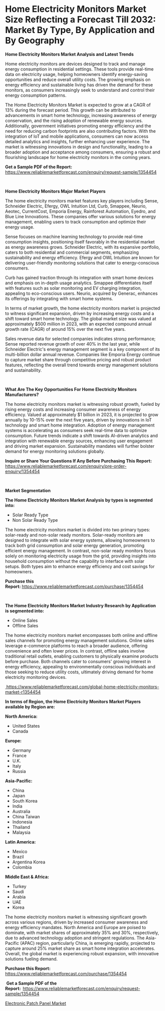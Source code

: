 <p><h1>Home Electricity Monitors Market Size Reflecting a Forecast Till 2032: Market By Type, By Application and By Geography</h1></p><p><strong>Home Electricity Monitors Market Analysis and Latest Trends</strong></p>
<p><p>Home electricity monitors are devices designed to track and manage energy consumption in residential settings. These tools provide real-time data on electricity usage, helping homeowners identify energy-saving opportunities and reduce overall utility costs. The growing emphasis on energy efficiency and sustainable living has driven the demand for these monitors, as consumers increasingly seek to understand and control their energy consumption patterns.</p><p>The Home Electricity Monitors Market is expected to grow at a CAGR of 13% during the forecast period. This growth can be attributed to advancements in smart home technology, increasing awareness of energy conservation, and the rising adoption of renewable energy sources. Additionally, government initiatives promoting energy efficiency and the need for reducing carbon footprints are also contributing factors. With the integration of IoT and mobile applications, consumers can now access detailed analytics and insights, further enhancing user experience. The market is witnessing innovations in design and functionality, leading to a broader adoption and acceptance among consumers, ensuring a robust and flourishing landscape for home electricity monitors in the coming years.</p></p>
<p><strong>Get a Sample PDF of the Report:&nbsp;</strong> <a href="https://www.reliablemarketforecast.com/enquiry/request-sample/1354454?utm_campaign=1102&utm_medium=2&utm_source=Github&utm_content=ia&utm_term=14022025&utm_id=home-electricity-monitors">https://www.reliablemarketforecast.com/enquiry/request-sample/1354454</a></p>
<p>&nbsp;</p>
<p><strong>Home Electricity Monitors Major Market Players</strong></p>
<p><p>The home electricity monitors market features key players including Sense, Schneider Electric, Efergy, OWL Intuition Ltd, Curb, Smappee, Neurio, Aeotec, CurrentCost, Emporia Energy, Rainforest Automation, Eyedro, and Blue Line Innovations. These companies offer various solutions for energy management, enabling users to track consumption and optimize their energy usage.</p><p>Sense focuses on machine learning technology to provide real-time consumption insights, positioning itself favorably in the residential market as energy awareness grows. Schneider Electric, with its expansive portfolio, caters to both residential and commercial segments, emphasizing sustainability and energy efficiency. Efergy and OWL Intuition are known for delivering user-friendly monitoring solutions that cater to energy-conscious consumers.</p><p>Curb has gained traction through its integration with smart home devices and emphasis on in-depth usage analytics. Smappee differentiates itself with features such as solar monitoring and EV charging integration, appealing to eco-conscious users. Neurio, acquired by Generac, enhances its offerings by integrating with smart home systems.</p><p>In terms of market growth, the home electricity monitors market is projected to witness significant expansion, driven by increasing energy costs and a shift toward smart home technology. The global market size was valued at approximately $500 million in 2023, with an expected compound annual growth rate (CAGR) of around 15% over the next five years.</p><p>Sales revenue data for selected companies indicates strong performance; Sense reported revenue growth of over 40% in the last year, while Schneider Electric's energy management segment is a key component of its multi-billion dollar annual revenue. Companies like Emporia Energy continue to capture market share through competitive pricing and robust product features, reflecting the overall trend towards energy management solutions and sustainability.</p></p>
<p>&nbsp;</p>
<p><strong>What Are The Key Opportunities For Home Electricity Monitors Manufacturers?</strong></p>
<p><p>The home electricity monitors market is witnessing robust growth, fueled by rising energy costs and increasing consumer awareness of energy efficiency. Valued at approximately $1 billion in 2023, it is projected to grow annually by 10-15% over the next five years, driven by innovations in IoT technology and smart home integration. Adoption of energy management systems is accelerating as consumers seek real-time data to optimize consumption. Future trends indicate a shift towards AI-driven analytics and integration with renewable energy sources, enhancing user engagement and driving market expansion. Sustainability mandates will further bolster demand for energy monitoring solutions globally.</p></p>
<p><strong>Inquire or Share Your Questions If Any Before Purchasing This Report:</strong> <a href="https://www.reliablemarketforecast.com/enquiry/pre-order-enquiry/1354454?utm_campaign=1102&utm_medium=2&utm_source=Github&utm_content=ia&utm_term=14022025&utm_id=home-electricity-monitors">https://www.reliablemarketforecast.com/enquiry/pre-order-enquiry/1354454</a></p>
<p>&nbsp;</p>
<p><strong>Market Segmentation</strong></p>
<p><strong>The Home Electricity Monitors Market Analysis by types is segmented into:</strong></p>
<p><ul><li>Solar Ready Type</li><li>Non Solar Ready Type</li></ul></p>
<p><p>The home electricity monitors market is divided into two primary types: solar-ready and non-solar ready monitors. Solar-ready monitors are designed to integrate with solar energy systems, allowing homeowners to track both grid consumption and solar energy generation, promoting efficient energy management. In contrast, non-solar ready monitors focus solely on monitoring electricity usage from the grid, providing insights into household consumption without the capability to interface with solar setups. Both types aim to enhance energy efficiency and cost savings for homeowners.</p></p>
<p><strong>Purchase this Report:&nbsp;</strong><a href="https://www.reliablemarketforecast.com/purchase/1354454?utm_campaign=1102&utm_medium=2&utm_source=Github&utm_content=ia&utm_term=14022025&utm_id=home-electricity-monitors">https://www.reliablemarketforecast.com/purchase/1354454</a></p>
<p>&nbsp;</p>
<p><strong>The Home Electricity Monitors Market Industry Research by Application is segmented into:</strong></p>
<p><ul><li>Online Sales</li><li>Offline Sales</li></ul></p>
<p><p>The home electricity monitors market encompasses both online and offline sales channels for promoting energy management solutions. Online sales leverage e-commerce platforms to reach a broader audience, offering convenience and often lower prices. In contrast, offline sales involve traditional retail outlets, enabling customers to physically examine products before purchase. Both channels cater to consumers' growing interest in energy efficiency, appealing to environmentally conscious individuals and those seeking to reduce utility costs, ultimately driving demand for home electricity monitoring devices.</p></p>
<p><a href="https://www.reliablemarketforecast.com/global-home-electricity-monitors-market-r1354454?utm_campaign=1102&utm_medium=2&utm_source=Github&utm_content=ia&utm_term=14022025&utm_id=home-electricity-monitors">&nbsp;https://www.reliablemarketforecast.com/global-home-electricity-monitors-market-r1354454</a></p>
<p><strong>In terms of Region, the Home Electricity Monitors Market Players available by Region are:</strong></p>
<p>
    <p> <strong> North America: </strong>
        <ul>
            <li>United States</li>
            <li>Canada</li>
        </ul>
        </p> 
    <p> <strong> Europe: </strong>
        <ul>
            <li>Germany</li>
            <li>France</li>
            <li>U.K.</li>
            <li>Italy</li>
            <li>Russia</li>
        </ul>
        </p> 
    <p> <strong> Asia-Pacific: </strong>
        <ul>
            <li>China</li>
            <li>Japan</li>
            <li>South Korea</li>
            <li>India</li>
            <li>Australia</li>
            <li>China Taiwan</li>
            <li>Indonesia</li>
            <li>Thailand</li>
            <li>Malaysia</li>
        </ul>
        </p> 
    <p> <strong> Latin America: </strong>
        <ul>
            <li>Mexico</li>
            <li>Brazil</li>
            <li>Argentina Korea</li>
            <li>Colombia</li>
        </ul>
        </p> 
    <p> <strong> Middle East & Africa: </strong>
        <ul>
            <li>Turkey</li>
            <li>Saudi</li>
            <li>Arabia</li>
            <li>UAE</li>
            <li>Korea</li>
        </ul>
    </p>
    </p>
<p><p>The home electricity monitors market is witnessing significant growth across various regions, driven by increased consumer awareness and energy efficiency mandates. North America and Europe are poised to dominate, with market shares of approximately 35% and 30%, respectively, due to advanced technology adoption and stringent regulations. The Asia-Pacific (APAC) region, particularly China, is emerging rapidly, projected to capture around 25% market share as smart home integration accelerates. Overall, the global market is experiencing robust expansion, with innovative solutions fueling demand.</p></p>
<p><strong>Purchase this Report: </strong><a href="https://www.reliablemarketforecast.com/purchase/1354454?utm_campaign=1102&utm_medium=2&utm_source=Github&utm_content=ia&utm_term=14022025&utm_id=home-electricity-monitors">https://www.reliablemarketforecast.com/purchase/1354454</a></p>
<p>&nbsp;<strong>Get a Sample PDF of the Report:&nbsp;&nbsp;</strong><a href="https://www.reliablemarketforecast.com/enquiry/request-sample/1354454?utm_campaign=1102&utm_medium=2&utm_source=Github&utm_content=ia&utm_term=14022025&utm_id=home-electricity-monitors">https://www.reliablemarketforecast.com/enquiry/request-sample/1354454</a></p>
<p><strong></strong></p>
<p><p><a href="https://github.com/vimar16th/Market-Research-Report-List-7/blob/main/electronic-patch-panel-market.md?utm_campaign=1102&utm_medium=2&utm_source=Github&utm_content=ia&utm_term=14022025&utm_id=home-electricity-monitors">Electronic Patch Panel Market</a></p></p>